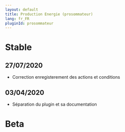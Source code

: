 ```yaml
---
layout: default
title: Production Energie (prosommateur)
lang: fr_FR
pluginId: prosommateur
---
```


# Stable
## 27/07/2020
* Correction enregisterement des actions et conditions

## 03/04/2020
* Séparation du plugin et sa documentation

# Beta

